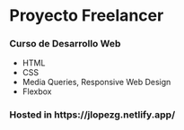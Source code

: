 # Proyecto Freelancer
### Curso de Desarrollo Web 

<ul>
  <li>HTML</li>
  <li>CSS</li>
  <li>Media Queries, Responsive Web Design</li>
  <li>Flexbox</li>
</ul>

<h3>Hosted in https://jlopezg.netlify.app/</h2>
